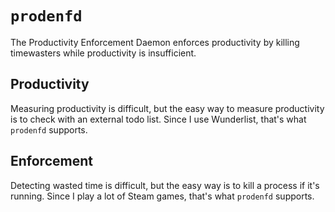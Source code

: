 # `prodenfd`
The Productivity Enforcement Daemon enforces productivity by killing timewasters while productivity is insufficient.

## Productivity

Measuring productivity is difficult, but the easy way to measure productivity is to check with an external todo list.
Since I use Wunderlist, that's what `prodenfd` supports.

## Enforcement

Detecting wasted time is difficult, but the easy way is to kill a process if it's running.
Since I play a lot of Steam games, that's what `prodenfd` supports.
